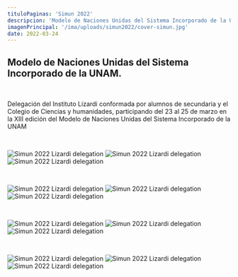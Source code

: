 ```yaml
---
tituloPaginas: 'Simun 2022'
descripcion: 'Modelo de Naciones Unidas del Sistema Incorporado de la UNAM. '
imagenPrincipal: '/ima/uploads/simun2022/cover-simun.jpg'
date: 2022-03-24
---
```


## Modelo de Naciones Unidas del Sistema Incorporado de la UNAM. 

<br>

Delegación del Instituto Lizardi conformada por alumnos de secundaria y el Colegio de Ciencias y humanidades, participando del 23 al 25 de marzo en la XIII edición del Modelo de Naciones Unidas del Sistema Incorporado de la UNAM

<br>

![Simun 2022 Lizardi delegation](/ima/uploads/simun2022/aldo-de-jesus.jpg)
![Simun 2022 Lizardi delegation](/ima/uploads/simun2022/danielena.jpg)
![Simun 2022 Lizardi delegation](/ima/uploads/simun2022/diana-abigail.jpg)

<br>

![Simun 2022 Lizardi delegation](/ima/uploads/simun2022/diego-bravo.jpg)
![Simun 2022 Lizardi delegation](/ima/uploads/simun2022/gala-fernanda.jpg)
![Simun 2022 Lizardi delegation](/ima/uploads/simun2022/luciana.jpg)

<br>

![Simun 2022 Lizardi delegation](/ima/uploads/simun2022/luis-daniel.jpg)
![Simun 2022 Lizardi delegation](/ima/uploads/simun2022/luis-emiliano.jpg)
![Simun 2022 Lizardi delegation](/ima/uploads/simun2022/marco-antonio.jpg)

<br>

![Simun 2022 Lizardi delegation](/ima/uploads/simun2022/maria-jose.jpg)
![Simun 2022 Lizardi delegation](/ima/uploads/simun2022/sofia-leyva.jpg)
![Simun 2022 Lizardi delegation](/ima/uploads/simun2022/valeria-floriana.jpg)
